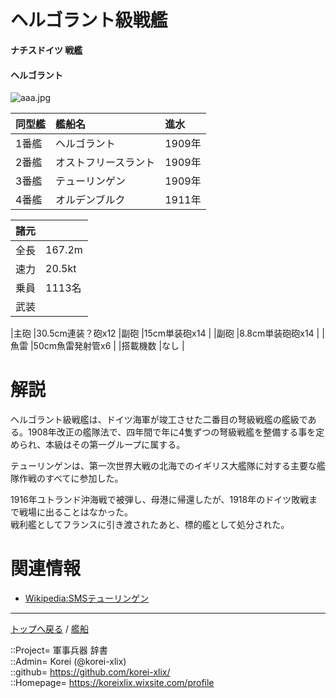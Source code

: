 # ヘルゴラント級戦艦
**ナチスドイツ 戦艦**

#### ヘルゴラント
![aaa.jpg](https://bn02pap001files.storage.live.com/y4mnsKjZRgqaW-IWt622uaEy6qij-tDRxyGChFwRxSlI5RAMrg7SDn7hVvZZzjColdPiOXdYOdLdXawXLUPKVTGrPkm4xLUnf0xsaipANWbPYphsYWovGpf4m7jw4GxChQRmOjfmAQVzKcaG8uSJmTVmfgfaok2NBx_d9MprjbdDjljIXXhQSLuYSWZNpBL9WU_?width=640&height=393&cropmode=none)  
  


|同型艦  |艦船名  |進水  |
|:--|:--|:--|
|1番艦  |ヘルゴラント    |1909年  |
|2番艦  |オストフリースラント  |1909年  |
|3番艦  |テューリンゲン  |1909年  |
|4番艦  |オルデンブルク  |1911年  |


|諸元  |  |
|:--|:--|
|全長  |167.2m  |
|速力  |20.5kt  |
|乗員  |1113名  |
|武装  |  |

|主砲  |30.5cm連装？砲x12
|副砲  |15cm単装砲x14  |
|副砲  |8.8cm単装砲砲x14  |
|魚雷  |50cm魚雷発射管x6  |
|搭載機数  |なし  |


# 解説
ヘルゴラント級戦艦は、ドイツ海軍が竣工させた二番目の弩級戦艦の艦級である。1908年改正の艦隊法で、四年間で年に4隻ずつの弩級戦艦を整備する事を定められ、本級はその第一グループに属する。  
  

テューリンゲンは、第一次世界大戦の北海でのイギリス大艦隊に対する主要な艦隊作戦のすべてに参加した。  
  

1916年ユトランド沖海戦で被弾し、母港に帰還したが、1918年のドイツ敗戦まで戦場に出ることはなかった。  
戦利艦としてフランスに引き渡されたあと、標的艦として処分された。  
  


# 関連情報
* [Wikipedia:SMSテューリンゲン](https://en.wikipedia.org/wiki/SMS_Th%C3%BCringen)


***
[トップへ戻る](/readme.md) / [艦船](/ship/readme.md)  
  
::Project= 軍事兵器 辞書  
::Admin= Korei (@korei-xlix)  
::github= https://github.com/korei-xlix/  
::Homepage= https://koreixlix.wixsite.com/profile  
